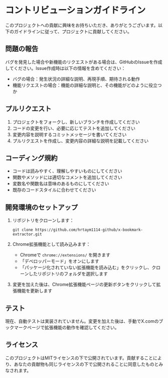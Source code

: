 # コントリビューションガイドライン

このプロジェクトへの貢献に興味をお持ちいただき、ありがとうございます。以下のガイドラインに従って、プロジェクトに貢献してください。

## 問題の報告

バグを発見した場合や新機能のリクエストがある場合は、GitHubのIssueを作成してください。Issue作成時は以下の情報を含めてください：

- バグの場合：発生状況の詳細な説明、再現手順、期待される動作
- 機能リクエストの場合：機能の詳細な説明と、その機能がどのように役立つか

## プルリクエスト

1. プロジェクトをフォークし、新しいブランチを作成してください
2. コードの変更を行い、必要に応じてテストを追加してください
3. 変更内容を説明するコミットメッセージを書いてください
4. プルリクエストを作成し、変更内容の詳細な説明を記載してください

## コーディング規約

- コードは読みやすく、理解しやすいものにしてください
- 関数やメソッドには適切なコメントを追加してください
- 変数名や関数名は意味のあるものにしてください
- 既存のコードスタイルに合わせてください

## 開発環境のセットアップ

1. リポジトリをクローンします：
   ```
   git clone https://github.com/hrtaym1114-github/x-bookmark-extractor.git
   ```

2. Chrome拡張機能として読み込みます：
   - Chromeで `chrome://extensions/` を開きます
   - 「デベロッパーモード」をオンにします
   - 「パッケージ化されていない拡張機能を読み込む」をクリックし、クローンしたリポジトリのフォルダを選択します

3. 変更を加えた後は、Chrome拡張機能ページの更新ボタンをクリックして拡張機能を更新します

## テスト

現在、自動テストは実装されていません。変更を加えた後は、手動でX.comのブックマークページで拡張機能の動作を確認してください。

## ライセンス

このプロジェクトはMITライセンスの下で公開されています。貢献することにより、あなたの貢献物も同じライセンスの下で公開されることに同意したものとみなされます。
